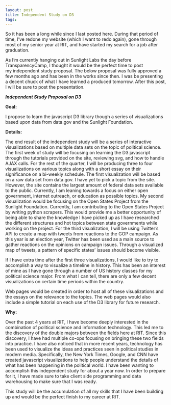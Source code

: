 ```yaml
---
layout: post
title: Independent Study on D3
tags: 
---
```

So it has been a long while since I last posted here. During that period of time, I’ve redone my website (which I want to redo again), gone through most of my senior year at RIT, and have started my search for a job after graduation.


As I’m currently hanging out in Sunlight Labs the day before TransparencyCamp, I thought it would be the perfect time to post my independent study proposal. The below proposal was fully approved a few months ago and has been in the works since then. I was be presenting a decent chuck of what I have learned a produced tomorrow. After this post, I will be sure to post the presentation.



***Independent Study Proposal on D3***


**Goal:**


I propose to learn the javascript D3 library though a series of visualizations based upon data from data.gov and the Sunlight Foundation.


**Details:**


The end result of the independent study will be a series of interactive visualizations based on multiple data sets on the topic of political science. The first week of study will be focusing on learning the D3 javascript through the tutorials provided on the site, reviewing svg, and how to handle AJAX calls. For the rest of the quarter, I will be producing three to four visualizations on various topics along with a short essay on their significance on a bi-weekly schedule.
The first visualization will be based on a raw data set from data.gov. I have yet to pick a topic from the site. However, the site contains the largest amount of federal data sets available to the public. Currently, I am leaning towards a focus on either open government, internet outreach, or education as possible topics.
My second visualization would be focusing on the Open States Project from the Sunlight Foundation. Currently, I am contributing to the Open States Project by writing python scrapers. This would provide me a better opportunity of being able to share the knowledge I have picked up as I have researched the different structures and hot topics between state governments while working on the project.
For the third visualization, I will be using Twitter’s API to create a map with tweets from reactions to the GOP campaign. As this year is an election year, Twitter has been used as a main source to gather reactions on the opinions on campaign issues. Through a visualized map of tweets, a pattern of specific states’ issues should become visible.


If I have extra time after the first three visualizations, I would like to try to accomplish a way to visualize a timeline in history. This has been an interest of mine as I have gone through a number of US history classes for my political science major. From what I can tell, there are only a few decent visualizations on certain time periods within the country.


Web pages would be created in order to host all of these visualizations and the essays on the relevance to the topics. The web pages would also include a simple tutorial on each use of the D3 library for future research.



**Why:**


Over the past 4 years at RIT, I have become deeply interested in the combination of political science and information technology. This led me to the discovery of the double majors between the fields here at RIT. Since this discovery, I have had multiple co-ops focusing on bringing these two fields into practice. I have also noticed that in more recent years, technology has been used to visualize the ideas and practices seen in political studies in modern media. Specifically, the New York Times, Google, and CNN have created javascript visualizations to help people understand the details of what has been happening in the political world.
I have been wanting to accomplish this independent study for about a year now. In order to prepare for it, I have made sure to take client side programming and data warehousing to make sure that I was ready. 


This study will be the accumulation of all my skills that I have been building up and would be the perfect finish to my career at RIT.
